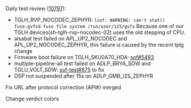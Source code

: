 Daily test review ([10797](https://sof-ci.sh.intel.com/#/result/planresultdetail/10797)):

* TGLH_RVP_NOCODEC_ZEPHYR: `lsof: WARNING: can't stat() fuse.gvfsd-fuse file system /run/user/125/gvfs`  Because one of our TGLH devices(sh-tglh-rvp-nocodec-02) uses the old stepping of CPU.
* alsabat test failed on APL_UP2_NOCODEC and APL_UP2_NOCODEC_ZEPHYR, this failure is caused by the recent tplg change
* Firmware boot failure on TGLH_SKU0A70_HDA: [sof#5493](https://github.com/thesofproject/sof/issues/5493)
* multiple-pipeline-all test failed on ADLP_BRYA_SDW and TGLU_VOLT_SDW: [sof-test#875](https://github.com/thesofproject/sof-test/pull/875) to fix
* DSP not suspended after 15s on ADLP_GMB_I2S_ZEPHYR

Fix URL after protocol correction (API#) merged

Change verdict colors
